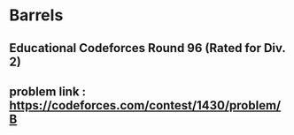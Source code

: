 # Barrels

##  Educational Codeforces Round 96 (Rated for Div. 2)

## problem link : https://codeforces.com/contest/1430/problem/B
